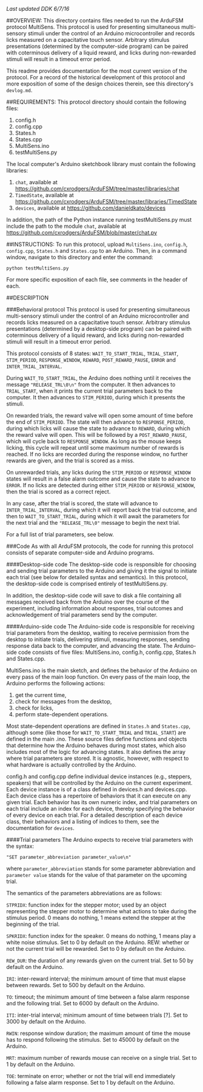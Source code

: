 *Last updated DDK 6/7/16*

##OVERVIEW: 
This directory contains files needed to run the ArduFSM protocol MultiSens. This protocol is used for presenting simultaneous multi-sensory stimuli under the control of an Arduino microcontroller and records licks measured on a capacitative touch sensor. Arbitrary stimulus presentations (determined by the computer-side program) can be paired with coterminous delivery of a liquid reward, and licks during non-rewarded stimuli will result in a timeout error period. 

This readme provides documentation for the most current version of the protocol. For a record of the historical development of this protocol and more exposition of some of the design choices therein, see this directory's `devlog.md`.


##REQUIREMENTS:
This protocol directory should contain the following files:
   1. config.h
   2. config.cpp
   3. States.h
   4. States.cpp
   5. MultiSens.ino
   6. testMultiSens.py
  
The local computer's Arduino sketchbook library must contain the following libraries:
  1. `chat`, available at https://github.com/cxrodgers/ArduFSM/tree/master/libraries/chat
  2. `TimedState`, available at https://github.com/cxrodgers/ArduFSM/tree/master/libraries/TimedState
  3. `devices`, available at https://github.com/danieldkato/devices

In addition, the path of the Python instance running testMultiSens.py must include the path to the module `chat`, available at https://github.com/cxrodgers/ArduFSM/blob/master/chat.py


##INSTRUCTIONS:
To run this protocol, upload `MultiSens.ino`, `config.h`, `config.cpp`, `States.h` and `States.cpp` to an Arduino. Then, in a command window, navigate to this directory and enter the command:

`python testMultiSens.py`

For more specific exposition of each file, see comments in the header of each.


##DESCRIPTION

###Behavioral protocol
This protocol is used for presenting simultaneous multi-sensory stimuli under the control of an Arduino microcontroller and records licks measured on a capacitative touch sensor. Arbitrary stimulus presentations (determined by a desktop-side program) can be paired with coterminous delivery of a liquid reward, and licks during non-rewarded stimuli will result in a timeout error period. 

This protocol consists of 8 states: `WAIT_TO_START_TRIAL`, `TRIAL_START`, `STIM_PERIOD`, `RESPONSE_WINDOW`, `REWARD`, `POST_REWARD_PAUSE`, `ERROR` and `INTER_TRIAL_INTERVAL`. 

During `WAIT_TO_START_TRIAL`, the Arduino does nothing until it receives the message `"RELEASE_TRL\0\n"` from the computer. It then advances to `TRIAL_START`, when it prints the current trial parameters back to the computer. It then advances to `STIM_PERIOD`, during which it presents the stimuli. 
 
On rewarded trials, the reward valve will open some amount of time before the end of `STIM_PERIOD`. The state will then advance to `RESPONSE_PERIOD`, during which licks will cause the state to advance to `REWARD`, during which the reward valve will open. This will be followed by a `POST_REWARD_PAUSE`, which will cycle back to `RESPONSE_WINDOW`. As long as the mouse keeps licking, this cycle will repeat until some maximum number of rewards is reached. If no licks are recorded during the response window, no further rewards are given, and the trial is scored as a miss. 

On unrewarded trials, any licks during the `STIM_PERIOD` or `RESPONSE_WINDOW` states will result in a false alarm outcome and cause the state to advance to `ERROR`. If no licks are detected during either `STIM_PERIOD` or `RESPONSE_WINDOW`, then the trial is scored as a correct reject. 
 
In any case, after the trial is scored, the state will advance to `INTER_TRIAL_INTERVAL`, during which it will report back the trial outcome, and then to `WAIT_TO_START_TRIAL`, during which it will await the parameters for the next trial and the `"RELEASE_TRL\0"` message to begin the next trial.

For a full list of trial parameters, see below. 

###Code
As with all ArduFSM protocols, the code for running this protocol consists of separate computer-side and Arduino programs. 

####Desktop-side code
The desktop-side code is responsible for choosing and sending trial parameters to the Arduino and giving it the signal to initiate each trial (see below for detailed syntax and semantics). In this protocol, the desktop-side code is comprised entirely of testMultiSens.py.

In addition, the desktop-side code will save to disk a file containing all messages received back from the Arduino over the course of the experiment, including information about responses, trial outcomes and acknowledgement of trial parameters send by the computer.  

####Arduino-side code
The Arduino-side code is responsible for receiving trial parameters from the desktop, waiting to receive permission from the desktop to initiate trials, delivering stimuli, measuring responses, sending response data back to the computer, and advancing the state. The Arduino-side code consists of five files: MultiSens.ino, config.h, config.cpp, States.h and States.cpp. 

MultiSens.ino is the main sketch, and defines the behavior of the Arduino on every pass of the main loop function. On every pass of the main loop, the Arduino performs the following actions: 

1) get the current time, 
2) check for messages from the desktop, 
3) check for licks, 
4) perform state-dependent operations. 

Most state-dependent operations are defined in `States.h` and `States.cpp`, although some (like those for `WAIT_TO_START_TRIAL` and `TRIAL_START`) are defined in the main .ino. These source files define functions and objects that determine how the Arduino behaves during most states, which also includes most of the logic for advancing states. It also defines the array where trial parameters are stored. It is agnostic, however, with respect to what hardware is actually controlled by the Arduino.

config.h and config.cpp define individual device instances (e.g., steppers, speakers) that will be controlled by the Arduino on the current experiment. Each device instance is of a class defined in devices.h and devices.cpp. Each device class has a repertoire of behaviors that it can execute on any given trial. Each behavior has its own numeric index, and trial parameters on each trial include an index for each device, thereby specifying the behavior of every device on each trial. For a detailed description of each device class, their behaviors and a listing of indices to them, see the documentation for `devices`.         

####Trial parameters
The Arduino expects to receive trial parameters with the syntax:

`"SET parameter_abbreviation parameter_value\n"`

where `parameter_abbreviation` stands for some parameter abbreviation and `parameter value` stands for the value of that parameter on the upcoming trial.

The semantics of the parameters abbreviations are as follows:
 
`STPRIDX`: function index for the stepper motor; used by an object representing the stepper motor to determine what actions to take during the stimulus period. 0 means do nothing, 1 means extend the stepper at the beginning of the trial. 

`SPKRIDX`: function index for the speaker. 0 means do nothing, 1 means play a white noise stimulus. Set to 0 by default on the Arduino. REW: whether or not the current trial will be rewarded. Set to 0 by default on the Arduino.

`REW_DUR`: the duration of any rewards given on the current trial. Set to 50 by default on the Arduino.

`IRI`: inter-reward interval; the minimum amount of time that must elapse between rewards. Set to 500 by default on the Arduino. 

`TO`: timeout; the minimum amount of time between a false alarm response and the following trial. Set to 6000 by default on the Arduino.

`ITI`: inter-trial interval; minimum amount of time between trials [?]. Set to 3000 by default on the Arduino.

`RWIN`: response window duration; the maximum amount of time the mouse has to respond following the stimulus. Set to 45000 by default on the Arduino.
 
`MRT`: maximum number of rewards mouse can receive on a single trial. Set to 1 by default on the Arduino.

`TOE`: terminate on error; whether or not the trial will end immediately following a false alarm response. Set to 1 by default on the Arduino. 

     

         

